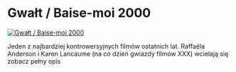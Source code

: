 Gwałt / Baise-moi 2000 
=============
[![Gwałt / Baise-moi 2000 ](http://vidos.pl/images/player.gif)](http://vidos.pl/gwalt-baise-moi-2000)

 Jeden z najbardziej kontrowersyjnych filmów ostatnich lat. Raffaëla Anderson i Karen Lancaume (na co dzień gwiazdy filmów XXX) wcielają się zobacz pełny opis

